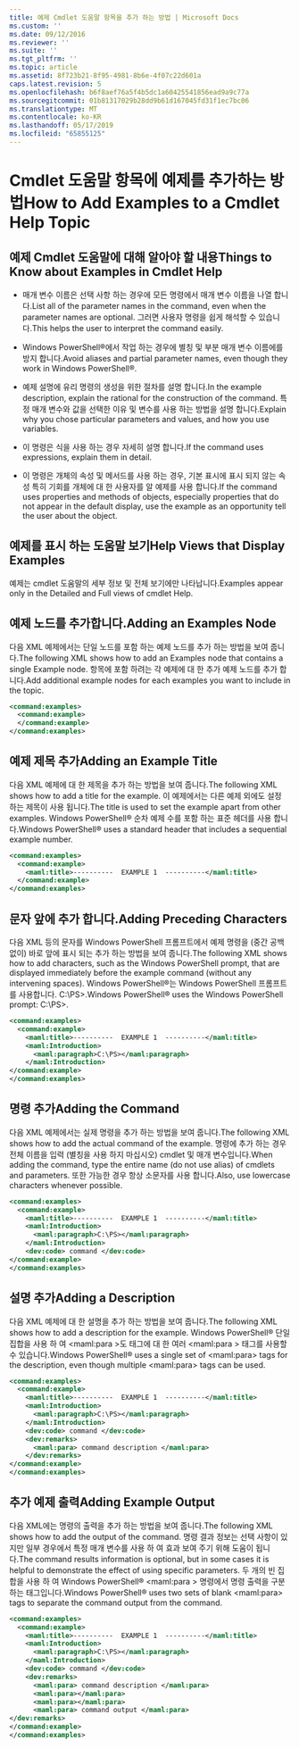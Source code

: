 ```yaml
---
title: 예제 Cmdlet 도움말 항목을 추가 하는 방법 | Microsoft Docs
ms.custom: ''
ms.date: 09/12/2016
ms.reviewer: ''
ms.suite: ''
ms.tgt_pltfrm: ''
ms.topic: article
ms.assetid: 8f723b21-8f95-4981-8b6e-4f07c22d601a
caps.latest.revision: 5
ms.openlocfilehash: b6f8aef76a5f4b5dc1a60425541856ead9a9c77a
ms.sourcegitcommit: 01b81317029b28dd9b61d167045fd31f1ec7bc06
ms.translationtype: MT
ms.contentlocale: ko-KR
ms.lasthandoff: 05/17/2019
ms.locfileid: "65855125"
---
```

# <a name="how-to-add-examples-to-a-cmdlet-help-topic"></a><span data-ttu-id="8d773-102">Cmdlet 도움말 항목에 예제를 추가하는 방법</span><span class="sxs-lookup"><span data-stu-id="8d773-102">How to Add Examples to a Cmdlet Help Topic</span></span>

## <a name="things-to-know-about-examples-in-cmdlet-help"></a><span data-ttu-id="8d773-103">예제 Cmdlet 도움말에 대해 알아야 할 내용</span><span class="sxs-lookup"><span data-stu-id="8d773-103">Things to Know about Examples in Cmdlet Help</span></span>

- <span data-ttu-id="8d773-104">매개 변수 이름은 선택 사항 하는 경우에 모든 명령에서 매개 변수 이름을 나열 합니다.</span><span class="sxs-lookup"><span data-stu-id="8d773-104">List all of the parameter names in the command, even when the parameter names are optional.</span></span> <span data-ttu-id="8d773-105">그러면 사용자 명령을 쉽게 해석할 수 있습니다.</span><span class="sxs-lookup"><span data-stu-id="8d773-105">This helps the user to interpret the command easily.</span></span>

- <span data-ttu-id="8d773-106">Windows PowerShell®에서 작업 하는 경우에 별칭 및 부분 매개 변수 이름에를 방지 합니다.</span><span class="sxs-lookup"><span data-stu-id="8d773-106">Avoid aliases and partial parameter names, even though they work in Windows PowerShell®.</span></span>

- <span data-ttu-id="8d773-107">예제 설명에 유리 명령의 생성을 위한 절차를 설명 합니다.</span><span class="sxs-lookup"><span data-stu-id="8d773-107">In the example description, explain the rational for the construction of the command.</span></span> <span data-ttu-id="8d773-108">특정 매개 변수와 값을 선택한 이유 및 변수를 사용 하는 방법을 설명 합니다.</span><span class="sxs-lookup"><span data-stu-id="8d773-108">Explain why you chose particular parameters and values, and how you use variables.</span></span>

- <span data-ttu-id="8d773-109">이 명령은 식을 사용 하는 경우 자세히 설명 합니다.</span><span class="sxs-lookup"><span data-stu-id="8d773-109">If the command uses expressions, explain them in detail.</span></span>

- <span data-ttu-id="8d773-110">이 명령은 개체의 속성 및 메서드를 사용 하는 경우, 기본 표시에 표시 되지 않는 속성 특히 기회를 개체에 대 한 사용자를 알 예제를 사용 합니다.</span><span class="sxs-lookup"><span data-stu-id="8d773-110">If the command uses properties and methods of objects, especially properties that do not appear in the default display, use the example as an opportunity tell the user about the object.</span></span>

## <a name="help-views-that-display-examples"></a><span data-ttu-id="8d773-111">예제를 표시 하는 도움말 보기</span><span class="sxs-lookup"><span data-stu-id="8d773-111">Help Views that Display Examples</span></span>

<span data-ttu-id="8d773-112">예제는 cmdlet 도움말의 세부 정보 및 전체 보기에만 나타납니다.</span><span class="sxs-lookup"><span data-stu-id="8d773-112">Examples appear only in the Detailed and Full views of cmdlet Help.</span></span>

## <a name="adding-an-examples-node"></a><span data-ttu-id="8d773-113">예제 노드를 추가합니다.</span><span class="sxs-lookup"><span data-stu-id="8d773-113">Adding an Examples Node</span></span>

<span data-ttu-id="8d773-114">다음 XML 예제에서는 단일 노드를 포함 하는 예제 노드를 추가 하는 방법을 보여 줍니다.</span><span class="sxs-lookup"><span data-stu-id="8d773-114">The following XML shows how to add an Examples node that contains a single Example node.</span></span> <span data-ttu-id="8d773-115">항목에 포함 하려는 각 예제에 대 한 추가 예제 노드를 추가 합니다.</span><span class="sxs-lookup"><span data-stu-id="8d773-115">Add additional example nodes for each examples you want to include in the topic.</span></span>

```xml
<command:examples>
  <command:example>
  </command:example>
</command:examples>
```

## <a name="adding-an-example-title"></a><span data-ttu-id="8d773-116">예제 제목 추가</span><span class="sxs-lookup"><span data-stu-id="8d773-116">Adding an Example Title</span></span>

<span data-ttu-id="8d773-117">다음 XML 예제에 대 한 제목을 추가 하는 방법을 보여 줍니다.</span><span class="sxs-lookup"><span data-stu-id="8d773-117">The following XML shows how to add a title for the example.</span></span> <span data-ttu-id="8d773-118">이 예제에서는 다른 예제 외에도 설정 하는 제목이 사용 됩니다.</span><span class="sxs-lookup"><span data-stu-id="8d773-118">The title is used to set the example apart from other examples.</span></span> <span data-ttu-id="8d773-119">Windows PowerShell® 순차 예제 수를 포함 하는 표준 헤더를 사용 합니다.</span><span class="sxs-lookup"><span data-stu-id="8d773-119">Windows PowerShell® uses a standard header that includes a sequential example number.</span></span>

```xml
<command:examples>
  <command:example>
    <maml:title>----------  EXAMPLE 1  ----------</maml:title>
  </command:example>
</command:examples>
```

## <a name="adding-preceding-characters"></a><span data-ttu-id="8d773-120">문자 앞에 추가 합니다.</span><span class="sxs-lookup"><span data-stu-id="8d773-120">Adding Preceding Characters</span></span>

<span data-ttu-id="8d773-121">다음 XML 등의 문자를 Windows PowerShell 프롬프트에서 예제 명령을 (중간 공백 없이) 바로 앞에 표시 되는 추가 하는 방법을 보여 줍니다.</span><span class="sxs-lookup"><span data-stu-id="8d773-121">The following XML shows how to add characters, such as the Windows PowerShell prompt, that are displayed immediately before the example command (without any intervening spaces).</span></span> <span data-ttu-id="8d773-122">Windows PowerShell®는 Windows PowerShell 프롬프트를 사용합니다. C:\PS>.</span><span class="sxs-lookup"><span data-stu-id="8d773-122">Windows PowerShell® uses the Windows PowerShell prompt: C:\PS>.</span></span>

```xml
<command:examples>
  <command:example>
    <maml:title>----------  EXAMPLE 1  ----------</maml:title>
    <maml:Introduction>
      <maml:paragraph>C:\PS></maml:paragraph>
    </maml:Introduction>
</command:example>
</command:examples>
```

## <a name="adding-the-command"></a><span data-ttu-id="8d773-123">명령 추가</span><span class="sxs-lookup"><span data-stu-id="8d773-123">Adding the Command</span></span>

<span data-ttu-id="8d773-124">다음 XML 예제에서는 실제 명령을 추가 하는 방법을 보여 줍니다.</span><span class="sxs-lookup"><span data-stu-id="8d773-124">The following XML shows how to add the actual command of the example.</span></span> <span data-ttu-id="8d773-125">명령에 추가 하는 경우 전체 이름을 입력 (별칭을 사용 하지 마십시오) cmdlet 및 매개 변수입니다.</span><span class="sxs-lookup"><span data-stu-id="8d773-125">When adding the command, type the entire name (do not use alias) of cmdlets and parameters.</span></span> <span data-ttu-id="8d773-126">또한 가능한 경우 항상 소문자를 사용 합니다.</span><span class="sxs-lookup"><span data-stu-id="8d773-126">Also, use lowercase characters whenever possible.</span></span>

```xml
<command:examples>
  <command:example>
    <maml:title>----------  EXAMPLE 1  ----------</maml:title>
    <maml:Introduction>
      <maml:paragraph>C:\PS></maml:paragraph>
    </maml:Introduction>
    <dev:code> command </dev:code>
</command:example>
</command:examples>
```

## <a name="adding-a-description"></a><span data-ttu-id="8d773-127">설명 추가</span><span class="sxs-lookup"><span data-stu-id="8d773-127">Adding a Description</span></span>

<span data-ttu-id="8d773-128">다음 XML 예제에 대 한 설명을 추가 하는 방법을 보여 줍니다.</span><span class="sxs-lookup"><span data-stu-id="8d773-128">The following XML shows how to add a description for the example.</span></span> <span data-ttu-id="8d773-129">Windows PowerShell® 단일 집합을 사용 하 여 \<maml:para >도 태그에 대 한 여러 \<maml:para > 태그를 사용할 수 있습니다.</span><span class="sxs-lookup"><span data-stu-id="8d773-129">Windows PowerShell® uses a single set of \<maml:para> tags for the description, even though multiple \<maml:para> tags can be used.</span></span>

```xml
<command:examples>
  <command:example>
    <maml:title>----------  EXAMPLE 1  ----------</maml:title>
    <maml:Introduction>
      <maml:paragraph>C:\PS></maml:paragraph>
    </maml:Introduction>
    <dev:code> command </dev:code>
    <dev:remarks>
      <maml:para> command description </maml:para>
    </dev:remarks>
</command:example>
</command:examples>
```

## <a name="adding-example-output"></a><span data-ttu-id="8d773-130">추가 예제 출력</span><span class="sxs-lookup"><span data-stu-id="8d773-130">Adding Example Output</span></span>

<span data-ttu-id="8d773-131">다음 XML에는 명령의 출력을 추가 하는 방법을 보여 줍니다.</span><span class="sxs-lookup"><span data-stu-id="8d773-131">The following XML shows how to add the output of the command.</span></span> <span data-ttu-id="8d773-132">명령 결과 정보는 선택 사항이 있지만 일부 경우에서 특정 매개 변수를 사용 하 여 효과 보여 주기 위해 도움이 됩니다.</span><span class="sxs-lookup"><span data-stu-id="8d773-132">The command results information is optional, but in some cases it is helpful to demonstrate the effect of using specific parameters.</span></span> <span data-ttu-id="8d773-133">두 개의 빈 집합을 사용 하 여 Windows PowerShell® \<maml:para > 명령에서 명령 출력을 구분 하는 태그입니다.</span><span class="sxs-lookup"><span data-stu-id="8d773-133">Windows PowerShell® uses two sets of blank \<maml:para> tags to separate the command output from the command.</span></span>

```xml
<command:examples>
  <command:example>
    <maml:title>----------  EXAMPLE 1  ----------</maml:title>
    <maml:Introduction>
      <maml:paragraph>C:\PS></maml:paragraph>
    </maml:Introduction>
    <dev:code> command </dev:code>
    <dev:remarks>
      <maml:para> command description </maml:para>
      <maml:para></maml:para>
      <maml:para></maml:para>
      <maml:para> command output </maml:para>
</dev:remarks>
</command:example>
</command:examples>
```